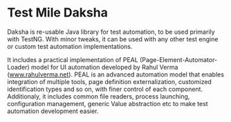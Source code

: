 # Test Mile Daksha

Daksha is re-usable Java library for test automation, to be used primarily with TestNG. With minor tweaks, it can be used with any other test engine or custom test automation implementations.

It includes a practical implementation of PEAL (Page-Element-Automator-Loader) model for UI automation developed by Rahul Verma (www.rahulverma.net). PEAL is an advanced automation model that enables integration of multiple tools, page definition externalization, customized identification types and so on, with finer control of each component. Additionaly, it includes common file readers, process launching, configuration management, generic Value abstraction etc to make test automation development easier.
